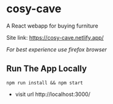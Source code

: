 # cosy-cave

A React webapp for buying furniture

Site link: https://cosy-cave.netlify.app/

_For best experience use firefox browser_

## Run The App Locally

```
npm run install && npm start
```

- visit url http://localhost:3000/
